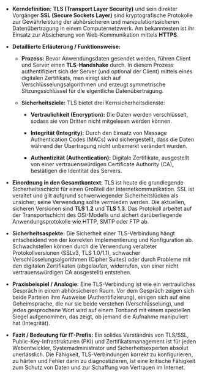 - **Kerndefinition:** **TLS (Transport Layer Security)** und sein direkter Vorgänger **SSL (Secure Sockets Layer)** sind kryptografische Protokolle zur Gewährleistung der abhörsicheren und manipulationssicheren Datenübertragung in einem Computernetzwerk. Am bekanntesten ist ihr Einsatz zur Absicherung von Web-Kommunikation mittels **HTTPS**.
    
- **Detaillierte Erläuterung / Funktionsweise:**
    
    - **Prozess:** Bevor Anwendungsdaten gesendet werden, führen Client und Server einen **TLS-Handshake** durch. In diesem Prozess authentifiziert sich der Server (und optional der Client) mittels eines digitalen Zertifikats, man einigt sich auf Verschlüsselungsalgorithmen und erzeugt symmetrische Sitzungsschlüssel für die eigentliche Datenübertragung.
        
    - **Sicherheitsziele:** TLS bietet drei Kernsicherheitsdienste:
        
        - **Vertraulichkeit (Encryption):** Die Daten werden verschlüsselt, sodass sie von Dritten nicht mitgelesen werden können.
            
        - **Integrität (Integrity):** Durch den Einsatz von Message Authentication Codes (MACs) wird sichergestellt, dass die Daten während der Übertragung nicht unbemerkt verändert wurden.
            
        - **Authentizität (Authentication):** Digitale Zertifikate, ausgestellt von einer vertrauenswürdigen Certificate Authority (CA), bestätigen die Identität des Servers.
            
- **Einordnung in den Gesamtkontext:** TLS ist heute die grundlegende Sicherheitsschicht für einen Großteil der Internetkommunikation. SSL ist veraltet und gilt aufgrund schwerwiegender Sicherheitslücken als unsicher; seine Verwendung sollte vermieden werden. Die aktuellen, sicheren Versionen sind **TLS 1.2** und **TLS 1.3**. Das Protokoll arbeitet auf der Transportschicht des OSI-Modells und sichert darüberliegende Anwendungsprotokolle wie HTTP, SMTP oder FTP ab.
    
- **Sicherheitsaspekte:** Die Sicherheit einer TLS-Verbindung hängt entscheidend von der korrekten Implementierung und Konfiguration ab. Schwachstellen können durch die Verwendung veralteter Protokollversionen (SSLv3, TLS 1.0/1.1), schwacher Verschlüsselungsalgorithmen (Cipher Suites) oder durch Probleme mit den digitalen Zertifikaten (abgelaufen, widerrufen, von einer nicht vertrauenswürdigen CA ausgestellt) entstehen.
    
- **Praxisbeispiel / Analogie:** Eine TLS-Verbindung ist wie ein vertrauliches Gespräch in einem abhörsicheren Raum. Vor dem Gespräch zeigen sich beide Parteien ihre Ausweise (Authentifizierung), einigen sich auf eine Geheimsprache, die nur sie beide verstehen (Verschlüsselung), und jedes gesprochene Wort wird auf einem Tonband mit einem speziellen Siegel aufgenommen, das zeigt, ob jemand die Aufnahme manipuliert hat (Integrität).
    
- **Fazit / Bedeutung für IT-Profis:** Ein solides Verständnis von TLS/SSL, Public-Key-Infrastrukturen (PKI) und Zertifikatsmanagement ist für jeden Webentwickler, Systemadministrator und Sicherheitsexperten absolut unerlässlich. Die Fähigkeit, TLS-Verbindungen korrekt zu konfigurieren, zu härten und Fehler darin zu diagnostizieren, ist eine kritische Fähigkeit zum Schutz von Daten und zur Schaffung von Vertrauen im Internet.